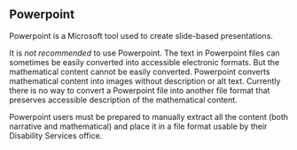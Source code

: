 
## Powerpoint

Powerpoint is a Microsoft tool used to create slide-based presentations.

It is *not recommended* to use Powerpoint. The text in Powerpoint files can
sometimes be easily converted into accessible electronic formats. But the
mathematical content cannot be easily converted. Powerpoint converts
mathematical content into images without description or alt text. Currently
there is no way to convert a Powerpoint file into another file format that
preserves accessible description of the mathematical content.

Powerpoint users must be prepared to manually extract all the content (both
narrative and mathematical) and place it in a file format usable by their
Disability Services office.
